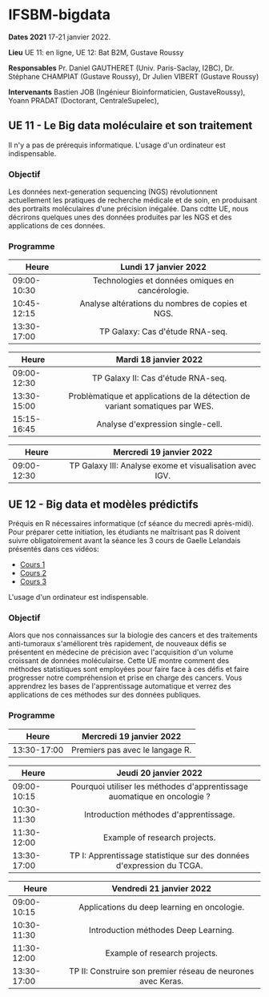 # IFSBM-bigdata

**Dates 2021** 17-21 janvier 2022.

**Lieu** UE 11: en ligne, UE 12: Bat B2M, Gustave Roussy

**Responsables** Pr. Daniel GAUTHERET (Univ. Paris-Saclay, I2BC), Dr. Stéphane CHAMPIAT (Gustave Roussy), Dr Julien VIBERT (Gustave Roussy)

**Intervenants** Bastien JOB (Ingénieur Bioinformaticien, GustaveRoussy), Yoann PRADAT (Doctorant, CentraleSupelec),


## UE 11 - Le Big data moléculaire et son traitement 

Il n'y a pas de prérequis informatique. L'usage d'un ordinateur est indispensable.

### Objectif

Les données next-generation sequencing (NGS) révolutionnent actuellement les pratiques de recherche médicale et de soin,
en produisant des portraits moléculaires d'une précision inégalée. Dans cdtte UE, nous décrirons quelques unes des
données produites par les NGS et des applications de ces données.

### Programme

|  Heure  | Lundi 17 janvier 2022 |
| ----------- | :-----------------------------------------------: |
| 09:00-10:30 |  Technologies et données omiques en cancérologie. |
| 10:45-12:15 | Analyse altérations du nombres de copies et NGS. |
| 13:30-17:00 | TP Galaxy: Cas d'étude RNA-seq. |

|  Heure  | Mardi 18 janvier 2022 |
| ----------- | :-----------------------------------------------: |
| 09:00-12:30 | TP Galaxy II: Cas d'étude RNA-seq.|
| 13:30-15:00 | Problèmatique et applications de la détection de variant somatiques par WES. |
| 15:15-16:45 | Analyse d'expression single-cell. |

|  Heure  | Mercredi 19 janvier 2022 |
| ----------- | :-----------------------------------------------: |
| 09:00-12:30 | TP Galaxy III: Analyse exome et visualisation avec IGV.|

## UE 12 - Big data et modèles prédictifs

Préquis en R nécessaires informatique (cf séance du mecredi après-midi). Pour préparer cette initiation, les étudiants
ne maîtrisant pas R doivent suivre obligatoirement avant la séance les 3 cours de Gaelle Lelandais présentés dans ces
vidéos:

* [Cours 1](https://youtu.be/lJfKk7QnFhE)
* [Cours 2](https://youtu.be/AP4XxVvyMbo)
* [Cours 3](https://youtu.be/K_3BMjkVj7Y)

L'usage d'un ordinateur est indispensable.

### Objectif

Alors que nos connaissances sur la biologie des cancers et des traitements anti-tumoraux s'améliorent très rapidement,
de nouveaux défis se présentent en médecine de précision avec l'acquisition d'un volume croissant de données
moléculairse. Cette UE montre comment des méthodes statistiques sont employées pour faire face à ces défis et faire
progresser notre compréhension et prise en charge des cancers. Vous apprendrez les bases de l'apprentissage automatique
et verrez des applications de ces méthodes sur des données publiques.

### Programme

|  Heure  | Mercredi 19 janvier 2022 |
| ----------- | :-----------------------------------------------: |
| 13:30-17:00 | Premiers pas avec le langage R.|


|  Heure  | Jeudi 20 janvier 2022 |
| ----------- | :-----------------------------------------------: |
| 09:00-10:15 | Pourquoi utiliser les méthodes d'apprentissage auomatique en oncologie ? |
| 10:30-11:30 | Introduction méthodes d'apprentissage. |
| 11:30-12:00 | Example of research projects. |
| 13:30-17:00 | TP I: Apprentissage statistique sur des données d'expression du TCGA. |

|  Heure  | Vendredi 21 janvier 2022 |
| ----------- | :-----------------------------------------------: |
| 09:00-10:15 | Applications du deep learning en oncologie. |
| 10:30-11:30 | Introduction méthodes Deep Learning. |
| 11:30-12:00 | Example of research projects. |
| 13:30-17:00 | TP II: Construire son premier réseau de neurones avec Keras. |
